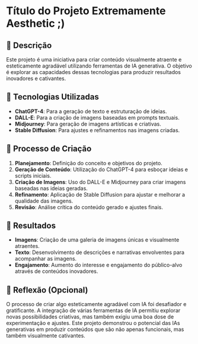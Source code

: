 # Título do Projeto Extremamente Aesthetic ;)

## 📒 Descrição
Este projeto é uma iniciativa para criar conteúdo visualmente atraente e esteticamente agradável utilizando ferramentas de IA generativa. O objetivo é explorar as capacidades dessas tecnologias para produzir resultados inovadores e cativantes.

## 🤖 Tecnologias Utilizadas
- **ChatGPT-4**: Para a geração de texto e estruturação de ideias.
- **DALL-E**: Para a criação de imagens baseadas em prompts textuais.
- **Midjourney**: Para geração de imagens artísticas e criativas.
- **Stable Diffusion**: Para ajustes e refinamentos nas imagens criadas.

## 🧐 Processo de Criação
1. **Planejamento**: Definição do conceito e objetivos do projeto.
2. **Geração de Conteúdo**: Utilização do ChatGPT-4 para esboçar ideias e scripts iniciais.
3. **Criação de Imagens**: Uso do DALL-E e Midjourney para criar imagens baseadas nas ideias geradas.
4. **Refinamento**: Aplicação de Stable Diffusion para ajustar e melhorar a qualidade das imagens.
5. **Revisão**: Análise crítica do conteúdo gerado e ajustes finais.

## 🚀 Resultados
- **Imagens**: Criação de uma galeria de imagens únicas e visualmente atraentes.
- **Texto**: Desenvolvimento de descrições e narrativas envolventes para acompanhar as imagens.
- **Engajamento**: Aumento do interesse e engajamento do público-alvo através de conteúdos inovadores.

## 💭 Reflexão (Opcional)
O processo de criar algo esteticamente agradável com IA foi desafiador e gratificante. A integração de várias ferramentas de IA permitiu explorar novas possibilidades criativas, mas também exigiu uma boa dose de experimentação e ajustes. Este projeto demonstrou o potencial das IAs generativas em produzir conteúdos que são não apenas funcionais, mas também visualmente cativantes.
